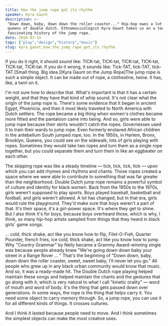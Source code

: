 ```yaml
---
title: How the jump rope got its rhythm
speaker: Kyra Gaunt
description: >-
 "Down down, baby, down down the roller coaster..." Hip-hop owes a lot to the
 queens of double dutch. Ethnomusicologist Kyra Gaunt takes us on a tour of the
 fascinating history of the jump rope.
date: 2018-03-15
tags: ["play","design","history","music"]
slug: kyra_gaunt_how_the_jump_rope_got_its_rhythm
---
```


If you do it right, it should sound like: TICK-tat, TICK-tat, TICK-tat, TICK-tat,
TICK-tat, TICK-tat. If you do it wrong, it sounds like: Tick-TAT, tick-TAT,
tick-TAT.[Small thing. Big idea.][Kyra Gaunt on the Jump Rope]The jump rope is such a
simple object. It can be made out of rope, a clothesline, twine. It has, like, a twirl on
it. 

I'm not sure how to describe that. What's important is that it has a certain weight, and
that they have that kind of whip sound. It's not clear what the origin of the jump rope is.
There's some evidence that it began in ancient Egypt, Phoenicia, and then it most likely
traveled to North America with Dutch settlers. The rope became a big thing when women's
clothes became more fitted and the pantaloon came into being. And so, girls were able to
jump rope because their skirts wouldn't catch the ropes. Governesses used it to train
their wards to jump rope. Even formerly enslaved African children in the antebellum South
jumped rope, too. In the 1950s, in Harlem, Bronx, Brooklyn, Queens, you could see on the
sidewalk, lots of girls playing with ropes. Sometimes they would take two ropes and turn
them as a single rope together, but you could separate them and turn them in like an
eggbeater on each other.

The skipping rope was like a steady timeline — tick, tick, tick, tick — upon which you can
add rhymes and rhythms and chants. Those ropes created a space where we were able to
contribute to something that was far greater than the neighborhood. Double Dutch jump rope
remains a powerful symbol of culture and identity for black women. Back from the 1950s to
the 1970s, girls weren't supposed to play sports. Boys played baseball, basketball and
football, and girls weren't allowed. A lot has changed, but in that era, girls would rule
the playground. They'd make sure that boys weren't a part of that. It's their space, it's
a girl-power space. It's where they get to shine. But I also think it's for boys, because
boys overheard those, which is why, I think, so many hip-hop artists sampled from things
that they heard in black girls' game songs.

... cold, thick shake, act like you know how to flip, Filet-O-Fish, Quarter Pounder,
french fries, ice cold, thick shake, act like you know how to jump. Why "Country Grammar"
by Nelly became a Grammy Award-winning single was because people already knew "We're going
down down baby your street in a Range Rover ... " That's the beginning of "Down down,
baby, down down the roller coaster, sweet, sweet baby, I'll never let you go." All people
who grew up in any black urban community would know that music. And so, it was a
ready-made hit. The Double Dutch rope playing helped maintain these songs and helped
maintain the chants and the gestures that go along with it, which is very natural to what
I call "kinetic orality" — word of mouth and word of body. It's the thing that gets passed
down over generations. In some ways, the rope is the thing that helps carry it. You need
some object to carry memory through. So, a jump rope, you can use it for all different
kinds of things. It crosses cultures.

And I think it lasted because people need to move. And I think sometimes the simplest
objects can make the most creative uses.

<!--
ad_duration=3.33
comment_count=9
event="Small Thing Big Idea"
external_start_time=0
has_talk_citation=1
intro_duration=11.82
is_subtitle_required="False"
is_talk_featured="True"
language="en"
language_swap="False"
native_language="en"
number_of_related_talks=6
number_of_speakers=1
number_of_subtitled_videos=25
number_of_tags=4
number_of_talk_download_languages=26
number_of_talk_more_resources=1
number_of_talk_recommendations=0
number_of_talks_take_actions=0
post_ad_duration=0.83
published_timestamp="2018-03-15 12:50:22"
recording_date="2018-03-15"
speaker_description="Ethnomusicologist"
speaker_is_published=1
speaker_name="Kyra Gaunt"
talk_name="How the jump rope got its rhythm"
talks_tags=["play","design","history","music"]
talks_take_action=[]
url_photo_speaker="https://pe.tedcdn.com/images/ted/135589ba7db1e0b461a965049bb34c97575f4917_254x191.jpg"
url_photo_talk="https://s3.amazonaws.com/talkstar-photos/uploads/d2436442-7c64-41b6-9652-c6a8e088010e/KyraGaunt_2018V-embed.jpg"
url_webpage="https://www.ted.com/talks/kyra_gaunt_how_the_jump_rope_got_its_rhythm"
video_type_name="Original Content"
-->